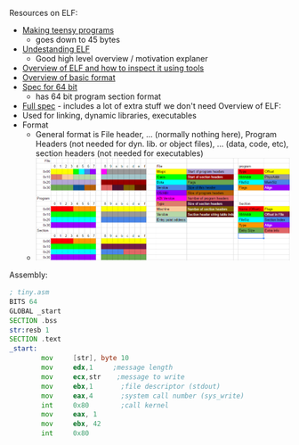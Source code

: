 Resources on ELF:

-   [Making teensy programs](http://www.muppetlabs.com/~breadbox/software/tiny/teensy.html)
    -   goes down to 45 bytes
-   [Undestanding ELF](https://medium.com/@MrJamesFisher/understanding-the-elf-4bd60daac571)
    -   Good high level overview / motivation explaner
-   [Overview of ELF and how to inspect it using tools](https://linux-audit.com/elf-binaries-on-linux-understanding-and-analysis/)
-   [Overview of basic format](https://en.wikipedia.org/wiki/Executable_and_Linkable_Format)
-   [Spec for 64 bit](https://www.uclibc.org/docs/elf-64-gen.pdf)
    -   has 64 bit program section format
-   [Full spec](http://docs.oracle.com/cd/E23824_01/pdf/819-0690.pdf) - includes a lot of extra stuff we don't need
    Overview of ELF:
-   Used for linking, dynamic libraries, executables
-   Format
    -   General format is File header, ... (normally nothing here), Program Headers (not needed for dyn. lib. or object files), ... (data, code, etc), section headers (not needed for executables)
    -   ![Format](./assets/table.png)

Assembly:

```asm
; tiny.asm
BITS 64
GLOBAL _start
SECTION .bss
str:resb 1
SECTION .text
_start:
        mov     [str], byte 10
        mov     edx,1     ;message length
        mov     ecx,str    ;message to write
        mov     ebx,1       ;file descriptor (stdout)
        mov     eax,4       ;system call number (sys_write)
        int     0x80        ;call kernel
        mov     eax, 1
        mov     ebx, 42
        int     0x80
```
